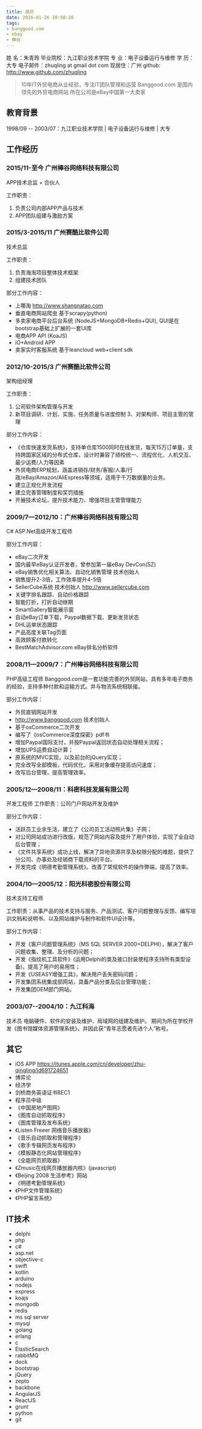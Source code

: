 ```yaml
---
title: 简历
date: 2016-01-26 10:58:20
tags: 
- banggood.com
- ebay
- 棒谷
---
```

姓    名：朱青玲
毕业院校：九江职业技术学院
专  业：电子设备运行与维修
学    历：大专
电子邮件：zhuqling at gmail dot com
现居住：广州
github: http://www.github.com/zhuqling

> 10年IT外贸电商从业经验，专注IT团队管理和运营
> Banggood.com 是国内领先的外贸电商网站
> 所在公司是eBay中国第一大卖家

## 教育背景

1998/09 -- 2003/07：九江职业技术学院 | 电子设备运行与维修 | 大专

## 工作经历

### 2015/11-至今 广州棒谷网络科技有限公司
APP技术总监 + 合伙人

工作职责：
1. 负责公司内部APP产品与技术
2. APP团队组建与激励方案

### 2015/3-2015/11 广州赛酷比软件公司
技术总监

工作职责：
1. 负责海淘项目整体技术框架
2. 组建技术团队

部分工作内容：
- 上哪淘 http://www.shangnatao.com
- 垂直电商网站爬虫 基于scrapy(python)
- 多卖家电商平台后台系统 (NodeJS+MongoDB+Redis+QUI), QUI是在bootstrap基础上扩展的一套UI库
- 电商APP API (KoaJS)
- iO+Android APP
- 卖家实时客服系统 基于leancloud web+client sdk

### 2012/10-2015/3 广州赛酷比软件公司
架构组经理

工作职责： 
1. 公司软件架构管理与开发
2. 新项目调研、计划、实施、任务质量与进度控制
3、对架构师、项目主管的管理 

部分工作内容： 
- 《仓库快速发货系统》，支持单仓库1500同时在线发货，每天15万订单量，支持跨国家区域的分布式仓库，设计时兼容了绩校统一、流程优化、人机交互、最少运费/人力等因素 
- 外贸电商ERP规划，涵盖进销存/财务/客服/人事/行政/eBay/Amazon/AliExpress等领域，适用于千万数据量的业务。 
- 建立正规化开发流程 
- 建立完善管理制度和奖罚措施 
- 开展技术论坛，提升技术能力、增强项目主管管理能力

### 2009/7—2012/10：广州棒谷网络科技有限公司
C# ASP.Net高级开发工程师

部分工作内容：
- eBay二次开发
- 国内最早eBay认证开发者，曾参加第一届eBay DevCon(SZ)
- eBay销售优化相关算法、自动化销售管理 技术创始人
- 销售提升2-3倍，工作效率提升4-5倍
- SellerCube系统 技术创始人 http://www.sellercube.com
- 关键字排名跟踪、自动价格跟踪
- 智能打折，打折自动继期
- SmartGallery智能展示窗
- 自动eBay订单下载，Paypal数据下载、更新发货状态
- DHL运单状态跟踪
- 产品高度关联Tag页面
- 高效顾客付款转化
- BestMatchAdvisor.com eBay排名分析软件

### 2008/11—2009/7：广州棒谷网络科技有限公司
PHP高级工程师
Banggood.com是一套功能完善的外贸网站，具有多年电子商务的经验，支持多种付款和运输方式。并与物流系统相联接。

部分工作内容：
- 外贸直销网站开发
- http://www.banggood.com 技术创始人
- 基于osCommerce二次开发
- 编写了《osCommerce深度探密》pdf书
- 增加Paypal国际支付，并按Paypal返回状态自动处理相关流程；
- 增加UPS运费自动计算；
- 原系统的MVC实现，以及前台的jQuery实现；
- 完全改写全部模板，代码优化，采用对象缓存提高访问速度；
- 改写后台管理，提高管理效率。

### 2005/12—2008/11：科密科技发展有限公司
开发工程师
工作职责：公司门户网站开发及维护

部分工作内容：
- 活跃员工业余生活，建立了《公司员工活动照片集》子网；
-  对公司网站成功进行改版，规范了网站内容及提升了用户体验，实现了全自动后台管理；
- 《文件共享系统》成功上线，解决了异地资源共享及权限分配的难题，提供了分公司、办事处及经销商下载资料的平台。
- 开发完成《明德考勤管理系统》。改善了常规软件的操作弊端，提高了效率。

### 2004/10—2005/12：阳光科密股份有限公司
技术支持工程师

工作职责：从事产品的技术支持与服务、产品测试、客户问题整理与反馈、编写培训文档和说明书、以及网站维护与制作和软件UI设计等。

部分工作内容： 
- 开发《客户问题管理系统》（MS SQL SERVER 2000+DELPHI），解决了客户问题收集、整理、及分析的问题；
- 开发《指纹机工具软件》(运用Delphi的类及接口封装使程序支持所有类型设备)，提高了用户的易用性；
- 开发《USEASY增强工具》，解决用户丢失密码问题；
- 开发集团系统集成部网站，具备产品分类及后台管理功能；
- 开发集团OEM部门网站。

### 2003/07--2004/10：九江科海
技术员
电脑硬件、软件的安装及维护、局域网的组建及维护。
期间为所在学校开发《图书馆媒体资源管理系统》，并因此获“青年志愿者先进个人”称号。

## 其它

- iOS APP https://itunes.apple.com/cn/developer/zhu-qingling/id691724651
- 博弈论
- 经济学
- 剑桥商务英语证书BEC1
- 程序员中级
- 《中国房地产图网》
- 《图库自动抓取程序》
- 《图库管理及发布系统》
- 《Listen Freeer 网络音乐播放器》
- 《音乐自动抓取和管理程序》
- 《歌手专辑网页发布程序》
- 《模板静态化网站管理程序》
- 《全能网页抓取器》
- 《Zmusic在线网页播放器内核》(javascript)
- 《Beijing 2008 生活参考》网站
- 《明德考勤管理系统》
- 《PHP文件管理系统》
- 《PHP留言系统》

## IT技术

- delphi
- php
- c#
- asp.net
- objective-c
- swift
- kotlin
- arduino
- nodejs
- express
- koajs
- mongodb
- redis
- ms sql server
- mysql
- golang
- erlang
- c
- ElasticSearch
- rabbitMQ
- dock
- bootstrap
- jQuery
- zepto
- backbone
- AngularJS
- ReactJS
- grunt
- python
- git
